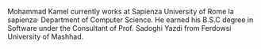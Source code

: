 Mohammad Kamel currently works at Sapienza University of Rome la sapienza· Department of Computer Science. He earned his B.S.C degree in Software under the Consultant of Prof. Sadoghi Yazdi from Ferdowsi University of Mashhad.